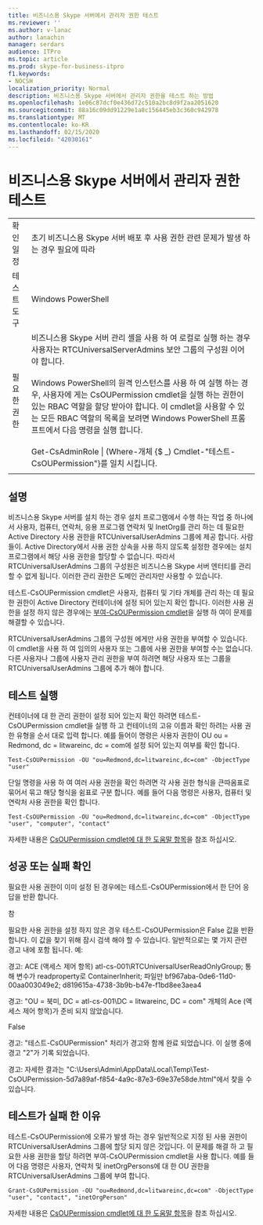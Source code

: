 ```yaml
---
title: 비즈니스용 Skype 서버에서 관리자 권한 테스트
ms.reviewer: ''
ms.author: v-lanac
author: lanachin
manager: serdars
audience: ITPro
ms.topic: article
ms.prod: skype-for-business-itpro
f1.keywords:
- NOCSH
localization_priority: Normal
description: 비즈니스용 Skype 서버에서 관리자 권한을 테스트 하는 방법
ms.openlocfilehash: 1e06c87dcf0e436d72c510a2bc8d9f2aa2051620
ms.sourcegitcommit: 88a16c09dd91229e1a8c156445eb3c360c942978
ms.translationtype: MT
ms.contentlocale: ko-KR
ms.lasthandoff: 02/15/2020
ms.locfileid: "42030161"
---
```

# <a name="testing-admin-permissions-in-skype-for-business-server"></a>비즈니스용 Skype 서버에서 관리자 권한 테스트

| | |
|--|--|
|확인 일정|초기 비즈니스용 Skype 서버 배포 후 사용 권한 관련 문제가 발생 하는 경우 필요에 따라|
|테스트 도구|Windows PowerShell|
|필요한 권한|비즈니스용 Skype 서버 관리 셸을 사용 하 여 로컬로 실행 하는 경우 사용자는 RTCUniversalServerAdmins 보안 그룹의 구성원 이어야 합니다.<br><br/>Windows PowerShell의 원격 인스턴스를 사용 하 여 실행 하는 경우, 사용자에 게는 CsOUPermission cmdlet을 실행 하는 권한이 있는 RBAC 역할을 할당 받아야 합니다. 이 cmdlet을 사용할 수 있는 모든 RBAC 역할의 목록을 보려면 Windows PowerShell 프롬프트에서 다음 명령을 실행 합니다.<br/><br/>Get-CsAdminRole \| (Where-개체 {$ _) Cmdlet-"테스트-CsOUPermission"}를 일치 시킵니다.|
|||

## <a name="description"></a>설명

비즈니스용 Skype 서버를 설치 하는 경우 설치 프로그램에서 수행 하는 작업 중 하나에서 사용자, 컴퓨터, 연락처, 응용 프로그램 연락처 및 InetOrg를 관리 하는 데 필요한 Active Directory 사용 권한을 RTCUniversalUserAdmins 그룹에 제공 합니다. 사람들이. Active Directory에서 사용 권한 상속을 사용 하지 않도록 설정한 경우에는 설치 프로그램에서 해당 사용 권한을 할당할 수 없습니다. 따라서 RTCUniversalUserAdmins 그룹의 구성원은 비즈니스용 Skype 서버 엔터티를 관리할 수 없게 됩니다. 이러한 관리 권한은 도메인 관리자만 사용할 수 있습니다. 

테스트-CsOUPermission cmdlet은 사용자, 컴퓨터 및 기타 개체를 관리 하는 데 필요한 권한이 Active Directory 컨테이너에 설정 되어 있는지 확인 합니다. 이러한 사용 권한을 설정 하지 않은 경우에는 [부여-CsOUPermission cmdlet](https://docs.microsoft.com/powershell/module/skype/Grant-CsOUPermission)을 실행 하 여이 문제를 해결할 수 있습니다. 

RTCUniversalUserAdmins 그룹의 구성원 에게만 사용 권한을 부여할 수 있습니다. 이 cmdlet을 사용 하 여 임의의 사용자 또는 그룹에 사용 권한을 부여할 수는 없습니다. 다른 사용자나 그룹에 사용자 관리 권한을 부여 하려면 해당 사용자 또는 그룹을 RTCUniversalUserAdmins 그룹에 추가 해야 합니다. 


## <a name="running-the-test"></a>테스트 실행

컨테이너에 대 한 관리 권한이 설정 되어 있는지 확인 하려면 테스트-CsOUPermission cmdlet을 실행 하 고 컨테이너의 고유 이름과 확인 하려는 사용 권한 유형을 순서 대로 입력 합니다. 예를 들어이 명령은 사용자 권한이 OU ou = Redmond, dc = litwareinc, dc = com에 설정 되어 있는지 여부를 확인 합니다.

`Test-CsOUPermission -OU "ou=Redmond,dc=litwareinc,dc=com" -ObjectType "user"`

단일 명령을 사용 하 여 여러 사용 권한을 확인 하려면 각 사용 권한 형식을 큰따옴표로 묶어서 묶고 해당 형식을 쉼표로 구분 합니다. 예를 들어 다음 명령은 사용자, 컴퓨터 및 연락처 사용 권한을 확인 합니다.

`Test-CsOUPermission -OU "ou=Redmond,dc=litwareinc,dc=com" -ObjectType "user", "computer", "contact"`

자세한 내용은 [CsOUPermission cmdlet에 대 한 도움말 항목](https://docs.microsoft.com/powershell/module/skype/test-csoupermission)을 참조 하십시오.

## <a name="determining-success-or-failure"></a>성공 또는 실패 확인

필요한 사용 권한이 이미 설정 된 경우에는 테스트-CsOUPermission에서 한 단어 응답을 반환 합니다.

참

필요한 사용 권한을 설정 하지 않은 경우 테스트-CsOUPermission은 False 값을 반환 합니다. 이 값을 찾기 위해 잠시 검색 해야 할 수 있습니다. 일반적으로는 몇 가지 관련 경고 내에 포함 됩니다. 예:

경고: ACE (액세스 제어 항목) atl-cs-001\RTCUniversalUserReadOnlyGroup; 통해 변수가 readproperty로 ContainerInherit; 파일만 bf967aba-0de6-11d0-00aa003049e2; d819615a-4738-3b9b-b47e-f1bd8ee3aea4 

경고: "OU = 북미, DC = atl-cs-001\DC = litwareinc, DC = com" 개체의 Ace (액세스 제어 항목)가 준비 되지 않았습니다. 

False 

경고: "테스트-CsOUPermission" 처리가 경고와 함께 완료 되었습니다. 이 실행 중에 경고 "2"가 기록 되었습니다. 

경고: 자세한 결과는 "C:\Users\Admin\AppData\Local\Temp\Test-CsOUPermission-5d7a89af-f854-4a9c-87e3-69e37e58de.html"에서 찾을 수 있습니다. 

## <a name="reasons-why-the-test-might-have-failed"></a>테스트가 실패 한 이유

테스트-CsOUPermission에 오류가 발생 하는 경우 일반적으로 지정 된 사용 권한이 RTCUniversalUserAdmins 그룹에 할당 되지 않은 것입니다. 이 문제를 해결 하 고 필요한 사용 권한을 할당 하려면 부여-CsOUPermission cmdlet을 사용 합니다. 예를 들어 다음 명령은 사용자, 연락처 및 inetOrgPersons에 대 한 OU 권한을 RTCUniversalUserAdmins 그룹에 부여 합니다.

`Grant-CsOUPermission -OU "ou=Redmond,dc=litwareinc,dc=com" -ObjectType "user", "contact", "inetOrgPerson"`

자세한 내용은 [CsOUPermission cmdlet에 대 한 도움말 항목](https://docs.microsoft.com/powershell/module/skype/test-csoupermission)을 참조 하십시오.
